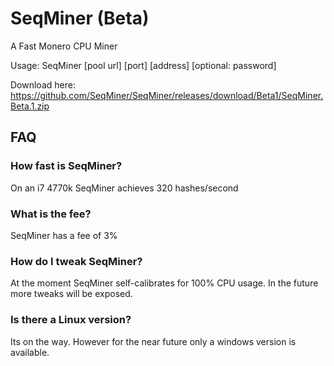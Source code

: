 # SeqMiner (Beta) #
A Fast Monero CPU Miner

Usage:
SeqMiner [pool url] [port] [address] [optional: password]

Download here: https://github.com/SeqMiner/SeqMiner/releases/download/Beta1/SeqMiner.Beta.1.zip

## FAQ ##
### How fast is SeqMiner?  ###
On an i7 4770k SeqMiner achieves 320 hashes/second

### What is the fee? ###
SeqMiner has a fee of 3%

### How do I tweak SeqMiner? ###
At the moment SeqMiner self-calibrates for 100% CPU usage.  In the future more tweaks will be exposed.

### Is there a Linux version? ###
Its on the way.  However for the near future only a windows version is available.
